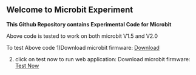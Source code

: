 ## Welcome to Microbit Experiment


<b>This Github Repository contains Experimental Code for Microbit</b>

Above code is tested to work on both microbit V1.5 and V2.0

To test Above code 
1)Download microbit firmware: <a href="https://github.com/Nitesh-AI/Microbit/blob/main/microbit-test.hex" rel="nofollow">Download</a>

2) click on test now to run web application: Download microbit firmware: <a href="https://nitesh-ai.github.io/microbit/" rel="nofollow">Test Now</a>



